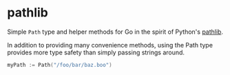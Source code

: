 # pathlib

Simple `Path` type and helper methods for Go in the spirit of Python's [pathlib](https://docs.python.org/3/library/pathlib.html).

In addition to providing many convenience methods, using the Path type provides more type safety than simply passing strings around.

```go
myPath := Path("/foo/bar/baz.boo")
```
